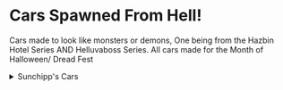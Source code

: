 # Cars Spawned From Hell!
Cars made to look like monsters or demons, One being from the Hazbin Hotel Series AND Helluvaboss Series. All cars made for the Month of Halloween/ Dread Fest

<details>
  <summary>Sunchipp's Cars</summary>
  
  * Demon Fire (Motorcycle Mode) (Update: New Model)
  * Hell's Limo (Hazbin Hotel)
  * MG-TC Hellspawn
  * Le-Macabre
  * Sunchipp's Monster-Rod
  * BOOgatti Stinger
  * Devils Hand
  * Blair Halloween
  * IMP Van (Helluva Boss)
  * 55 porsche spyder (James Dean Curse) (Updated, removed custom particles, flame trail added)
  * Christine (Updated, removed custom particles, sprites added, flame trail added)
  * Malumcordia (Crediting Maus for the name) (Fixed)
  * Malitulus (Crediting Maus for the name) (Fixed)
  * Sol-Aire CX4 Halloween (Mnt Dew Voodew 2024)
  * Cornhorrendum
  * Dracomalus
  * Dragon Blaster (First Car to feature Animated Flame Trails)
  * Hollowback
  * Deora II
  * Covelight
  * Ghost [Xalax] (with glow in the dark ability)
  * Night Shifter
  * RD-06
  * Velzarion
